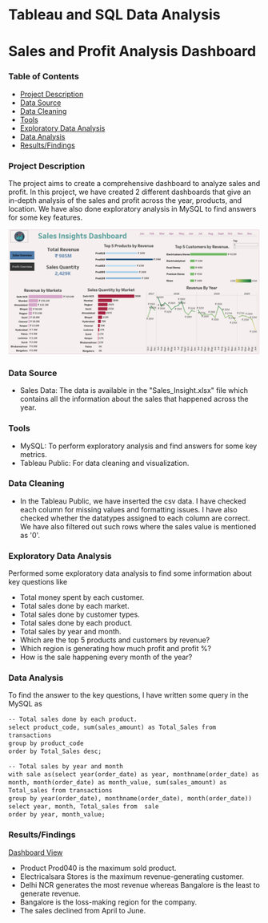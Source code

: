 # Tableau and SQL Data Analysis

# Sales and Profit Analysis Dashboard
### Table of Contents

- [Project Description](#project-description)
- [Data Source](#data-source)
- [Data Cleaning](#data-cleaning)
- [Tools](#tools)
- [Exploratory Data Analysis](#exploratory-data-analysis)
- [Data Analysis](#data-analysis)
- [Results/Findings](#resultsfindings)
  

### Project Description
The project aims to create a comprehensive dashboard to analyze sales and profit. In this project, we have created 2 different dashboards that give an in-depth analysis of the sales and profit across the year, products, and location. We have also done exploratory analysis in MySQL to find answers for some key features.

![Bank Loan Overview Dashboard image](Sales%20Dashboard.png)

### Data Source
- Sales Data: The data is available in the "Sales_Insight.xlsx" file which contains all the information about the sales that happened across the year.

### Tools
- MySQL: To perform exploratory analysis and find answers for some key metrics.
- Tableau Public: For data cleaning and visualization.

### Data Cleaning
- In the Tableau Public, we have inserted the csv data. I have checked each column for missing values and formatting issues. I have also checked whether the datatypes assigned to each column are correct. We have also filtered out such rows where the sales value is mentioned as '0'.

### Exploratory Data Analysis
Performed some exploratory data analysis to find some information about key questions like
- Total money spent by each customer.
- Total sales done by each market.
- Total sales done by customer types.
- Total sales done by each product.
- Total sales by year and month.
- Which are the top 5 products and customers by revenue?
- Which region is generating how much profit and profit %?
- How is the sale happening every month of the year?

### Data Analysis
To find the answer to the key questions, I have written some query in the MySQL as
```MySQL
-- Total sales done by each product.
select product_code, sum(sales_amount) as Total_Sales from transactions
group by product_code
order by Total_Sales desc;
```
```MySQL
-- Total sales by year and month
with sale as(select year(order_date) as year, monthname(order_date) as month, month(order_date) as month_value, sum(sales_amount) as Total_sales from transactions
group by year(order_date), monthname(order_date), month(order_date))
select year, month, Total_sales from  sale
order by year, month_value;
```

### Results/Findings
[Dashboard View](https://public.tableau.com/app/profile/manjeet.kumar8420/viz/SalesInsight_17379659824760/SalesInsights)

- Product Prod040 is the maximum sold product.
- Electricalsara Stores is the maximum revenue-generating customer.
- Delhi NCR generates the most revenue whereas Bangalore is the least to generate revenue.
- Bangalore is the loss-making region for the company.
- The sales declined from April to June.
